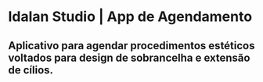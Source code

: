 # Idalan Studio | App de Agendamento
## Aplicativo para agendar procedimentos estéticos voltados para design de sobrancelha e extensão de cílios.


